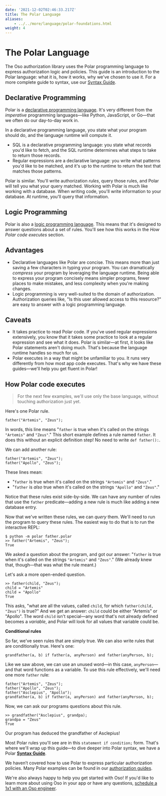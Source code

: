 ```yaml
---
date: '2021-12-02T02:46:33.217Z'
title: The Polar Language
aliases:
    - ../../more/language/polar-foundations.html
weight: 4
---
```


# The Polar Language

The Oso authorization library uses the Polar programming language to express authorization logic and policies. This guide is an introduction to the Polar language: what it is, how it works, why we've chosen to use it. For a more complete guide to syntax, use our [Syntax Guide](reference/polar/polar-syntax).

## Declarative Programming

Polar is a [declarative programming language](https://en.wikipedia.org/wiki/Declarative_programming). It's very different from the *imperative* programming languages—like Python, JavaScript, or Go—that we often do our day-to-day work in.

In a declarative programming language, you state what your program should do, and the language runtime will compute it.

- SQL is a declarative programming language: you state what records you'd like to fetch, and the SQL runtime determines what steps to take to return those records.
- Regular expressions are a declarative language: you write what patterns you'd like to be matched, and it's up to the runtime to return the text that matches those patterns.

Polar is similar. You'll write authorization *rules*, query those rules, and Polar will tell you what your query matched. Working with Polar is much like working with a database. When writing code, you'll write information to your database. At runtime, you'll query that information.

## Logic Programming

Polar is also a [logic programming language](https://en.wikipedia.org/wiki/Logic_programming). This means that it's designed to answer questions about a set of rules. You'll see how this works in the *How Polar code executes* section.

## Advantages

- Declarative languages like Polar are concise. This means more than just saving a few characters in typing your program. You can dramatically *compress* your program by leveraging the language runtime. Being able to express your program concisely means simpler programs, fewer places to make mistakes, and less complexity when you're making changes.
- Logic programming is very well-suited to the domain of authorization.  Authorization queries like, "Is this user allowed access to this resource?" are easy to answer with a logic programming language.

## Caveats

- It takes practice to read Polar code. If you've used regular expressions extensively, you know that it takes some practice to look at a regular expression and see what it does. Polar is similar—at first, it looks like Polar statements aren't doing much. That's because the language runtime handles so much for us.
- Polar executes in a way that might be unfamiliar to you. It runs very differently from how most app code executes. That's why we have these guides—we'll help you get fluent in Polar!

## How Polar code executes

> For the next few examples, we'll use only the base language, without touching authorization just yet.
>

Here's one Polar rule.

```polar
father("Artemis", "Zeus");
```

In words, this line means "`father` is true when it's called on the strings `"Artemis"` and `"Zeus"`." This short example defines a rule named `father`. It does this without an explicit definition step! No need to write `def father():`.

We can add another rule:

```polar
father("Artemis", "Zeus");
father("Apollo", "Zeus");
```

These lines mean:

- "`father` is true when it's called on the strings `"Artemis"` and `"Zeus"`."
- "`father` is *also* true when it's called on the strings `"Apollo"` and `"Zeus"`."

Notice that these rules exist side-by-side. We can have any number of rules that use the `father` predicate—adding a new rule is much like adding a new database entry.

Now that we've written these rules, we can *query* them. We'll need to run the program to query these rules. The easiest way to do that is to run the interactive REPL:

```polar
$ python -m polar father.polar
>> father("Artemis", "Zeus");
True
```

We asked a question about the program, and got our answer: "`father` is true when it's called on the strings `"Artemis"` and `"Zeus"`." (We already knew that, though—that was what the rule meant.)

Let's ask a more open-ended question.

```polar
>> father(child, "Zeus");
child = "Artemis"
child = "Apollo"
True
```

This asks, "what are all the values, called `child`, for which `father(child, "Zeus")` is true?" And we get an answer: `child` could be either "Artemis" or "Apollo". The word `child` isn't special—any word that's not already defined becomes a *variable*, and Polar will look for all values that variable could be.

**Conditional rules**

So far, we've seen rules that are simply true. We can also write rules that are conditionally true. Here's one:

```polar
grandfather(a, b) if father(a, anyPerson) and father(anyPerson, b);
```

Like we saw above, we can use an unused word—in this case, `anyPerson`—and that word functions as a variable.
To use this rule effectively, we'll need one more `father` rule:

```polar
father("Artemis", "Zeus");
father("Apollo", "Zeus");
father("Asclepius", "Apollo");
grandfather(a, b) if father(a, anyPerson) and father(anyPerson, b);
```

Now, we can ask our programs questions about this rule.

```polar
>> grandfather("Asclepius", grandpa);
grandpa = "Zeus"
True
```

Our program has deduced the grandfather of Asclepius!

Most Polar rules you'll see are in this `statement if condition;` form. That's where we'll wrap up this guide—to dive deeper into Polar syntax, we have a Polar **[Syntax Guide](reference/polar/polar-syntax)**.

We haven’t covered how to use Polar to express particular authorization policies. Many Polar examples can be found in our [authorization guides](https://docs.osohq.com/guides.html).

We're also always happy to help you get started with Oso! If you'd like to learn more about using Oso in your app or have any questions, [schedule a 1x1 with an Oso engineer](https://calendly.com/osohq/1-on-1?utm_source=library_docs&utm_content=polar_foundations).
